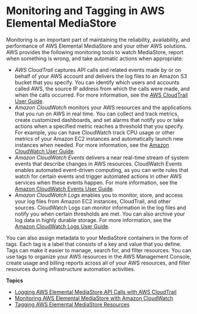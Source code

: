 # Monitoring and Tagging in AWS Elemental MediaStore<a name="monitoring"></a>

Monitoring is an important part of maintaining the reliability, availability, and performance of AWS Elemental MediaStore and your other AWS solutions\. AWS provides the following monitoring tools to watch MediaStore, report when something is wrong, and take automatic actions when appropriate:
+ *AWS CloudTrail* captures API calls and related events made by or on behalf of your AWS account and delivers the log files to an Amazon S3 bucket that you specify\. You can identify which users and accounts called AWS, the source IP address from which the calls were made, and when the calls occurred\. For more information, see the [AWS CloudTrail User Guide](https://docs.aws.amazon.com/awscloudtrail/latest/userguide/)\.
+ *Amazon CloudWatch* monitors your AWS resources and the applications that you run on AWS in real time\. You can collect and track metrics, create customized dashboards, and set alarms that notify you or take actions when a specified metric reaches a threshold that you specify\. For example, you can have CloudWatch track CPU usage or other metrics of your Amazon EC2 instances and automatically launch new instances when needed\. For more information, see the [Amazon CloudWatch User Guide](https://docs.aws.amazon.com/AmazonCloudWatch/latest/monitoring/)\.
+ *Amazon CloudWatch Events* delivers a near real\-time stream of system events that describe changes in AWS resources\. CloudWatch Events enables automated event\-driven computing, as you can write rules that watch for certain events and trigger automated actions in other AWS services when these events happen\. For more information, see the [Amazon CloudWatch Events User Guide](https://docs.aws.amazon.com/AmazonCloudWatch/latest/events/)\.
+ *Amazon CloudWatch Logs* enables you to monitor, store, and access your log files from Amazon EC2 instances, CloudTrail, and other sources\. CloudWatch Logs can monitor information in the log files and notify you when certain thresholds are met\. You can also archive your log data in highly durable storage\. For more information, see the [Amazon CloudWatch Logs User Guide](https://docs.aws.amazon.com/AmazonCloudWatch/latest/logs/)\.

You can also assign metadata to your MediaStore containers in the form of tags\. Each tag is a label that consists of a key and value that you define\. Tags can make it easier to manage, search for, and filter resources\. You can use tags to organize your AWS resources in the AWS Management Console, create usage and billing reports across all of your AWS resources, and filter resources during infrastructure automation activities\.

**Topics**
+ [Logging AWS Elemental MediaStore API Calls with AWS CloudTrail](logging-using-cloudtrail.md)
+ [Monitoring AWS Elemental MediaStore with Amazon CloudWatch](monitoring-cloudwatch.md)
+ [Tagging AWS Elemental MediaStore Resources](tagging.md)